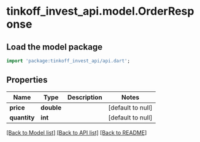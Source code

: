 # tinkoff_invest_api.model.OrderResponse

## Load the model package
```dart
import 'package:tinkoff_invest_api/api.dart';
```

## Properties
Name | Type | Description | Notes
------------ | ------------- | ------------- | -------------
**price** | **double** |  | [default to null]
**quantity** | **int** |  | [default to null]

[[Back to Model list]](../README.md#documentation-for-models) [[Back to API list]](../README.md#documentation-for-api-endpoints) [[Back to README]](../README.md)



